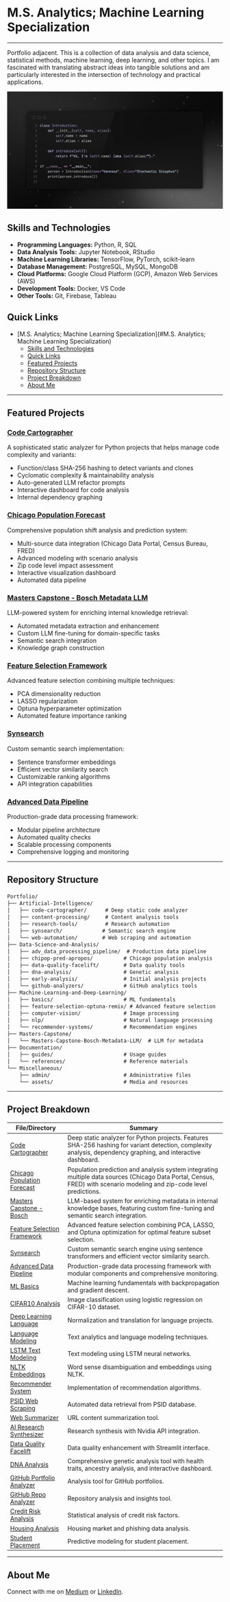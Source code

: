 # M.S. Analytics; Machine Learning Specialization

----
Portfolio adjacent. This is a collection of data analysis and data science, statistical methods, machine learning, deep learning, and other topics. I am fascinated with translating abstract ideas into tangible solutions and am particularly interested in the intersection of technology and practical applications.

![Alt text](Miscellaneous/assets/SSSourceCode.png)

## Skills and Technologies

- **Programming Languages:** Python, R, SQL
- **Data Analysis Tools:** Jupyter Notebook, RStudio
- **Machine Learning Libraries:** TensorFlow, PyTorch, scikit-learn
- **Database Management:** PostgreSQL, MySQL, MongoDB
- **Cloud Platforms:** Google Cloud Platform (GCP), Amazon Web Services (AWS)
- **Development Tools:** Docker, VS Code
- **Other Tools:** Git, Firebase, Tableau

## Quick Links

- [M.S. Analytics; Machine Learning Specialization](#M.S. Analytics; Machine Learning Specialization)
  - [Skills and Technologies](#skills-and-technologies)
  - [Quick Links](#quick-links)
  - [Featured Projects](#featured-projects)
  - [Repository Structure](#repository-structure)
  - [Project Breakdown](#project-breakdown)
  - [About Me](#about-me)

---

## Featured Projects

### [Code Cartographer](https://github.com/stochastic-sisyphus/code-cartographer)
A sophisticated static analyzer for Python projects that helps manage code complexity and variants:
- Function/class SHA-256 hashing to detect variants and clones
- Cyclomatic complexity & maintainability analysis
- Auto-generated LLM refactor prompts
- Interactive dashboard for code analysis
- Internal dependency graphing

### [Chicago Population Forecast](https://github.com/stochastic-sisyphus/chipop-pred-apropos)
Comprehensive population shift analysis and prediction system:
- Multi-source data integration (Chicago Data Portal, Census Bureau, FRED)
- Advanced modeling with scenario analysis
- Zip code level impact assessment
- Interactive visualization dashboard
- Automated data pipeline

### [Masters Capstone - Bosch Metadata LLM](https://github.com/stochastic-sisyphus/Masters-Capstone-Bosch-Metadata-LLM)
LLM-powered system for enriching internal knowledge retrieval:
- Automated metadata extraction and enhancement
- Custom LLM fine-tuning for domain-specific tasks
- Semantic search integration
- Knowledge graph construction

### [Feature Selection Framework](https://github.com/stochastic-sisyphus/feature-selection-optuna-remix)
Advanced feature selection combining multiple techniques:
- PCA dimensionality reduction
- LASSO regularization
- Optuna hyperparameter optimization
- Automated feature importance ranking

### [Synsearch](https://github.com/stochastic-sisyphus/synsearch)
Custom semantic search implementation:
- Sentence transformer embeddings
- Efficient vector similarity search
- Customizable ranking algorithms
- API integration capabilities

### [Advanced Data Pipeline](https://github.com/stochastic-sisyphus/adv_data_processing_pipeline)
Production-grade data processing framework:
- Modular pipeline architecture
- Automated quality checks
- Scalable processing components
- Comprehensive logging and monitoring

---

## Repository Structure

```plaintext
Portfolio/
├── Artificial-Intelligence/
│   ├── code-cartographer/      # Deep static code analyzer
│   ├── content-processing/     # Content analysis tools
│   ├── research-tools/         # Research automation
│   ├── synsearch/             # Semantic search engine
│   └── web-automation/        # Web scraping and automation
├── Data-Science-and-Analysis/
│   ├── adv_data_processing_pipeline/  # Production data pipeline
│   ├── chipop-pred-apropos/          # Chicago population analysis
│   ├── data-quality-facelift/        # Data quality tools
│   ├── dna-analysis/                 # Genetic analysis
│   ├── early-analysis/               # Initial analysis projects
│   └── github-analyzers/             # GitHub analytics tools
├── Machine-Learning-and-Deep-Learning/
│   ├── basics/                       # ML fundamentals
│   ├── feature-selection-optuna-remix/ # Advanced feature selection
│   ├── computer-vision/              # Image processing
│   ├── nlp/                          # Natural language processing
│   └── recommender-systems/          # Recommendation engines
├── Masters-Capstone/
│   └── Masters-Capstone-Bosch-Metadata-LLM/  # LLM for metadata
├── Documentation/
│   ├── guides/                       # Usage guides
│   └── references/                   # Reference materials
└── Miscellaneous/
    ├── admin/                        # Administrative files
    └── assets/                       # Media and resources
```

---

## Project Breakdown 

| File/Directory | Summary |
|----------------|---------|
| [Code Cartographer](https://github.com/stochastic-sisyphus/code-cartographer) | Deep static analyzer for Python projects. Features SHA-256 hashing for variant detection, complexity analysis, dependency graphing, and interactive dashboard. |
| [Chicago Population Forecast](https://github.com/stochastic-sisyphus/chipop-pred-apropos) | Population prediction and analysis system integrating multiple data sources (Chicago Data Portal, Census, FRED) with scenario modeling and zip-code level predictions. |
| [Masters Capstone - Bosch](https://github.com/stochastic-sisyphus/Masters-Capstone-Bosch-Metadata-LLM) | LLM-based system for enriching metadata in internal knowledge bases, featuring custom fine-tuning and semantic search integration. |
| [Feature Selection Framework](https://github.com/stochastic-sisyphus/feature-selection-optuna-remix) | Advanced feature selection combining PCA, LASSO, and Optuna optimization for optimal feature subset selection. |
| [Synsearch](https://github.com/stochastic-sisyphus/synsearch) | Custom semantic search engine using sentence transformers and efficient vector similarity search. |
| [Advanced Data Pipeline](https://github.com/stochastic-sisyphus/adv_data_processing_pipeline) | Production-grade data processing framework with modular components and comprehensive monitoring. |
| [ML Basics](Machine-Learning-and-Deep-Learning/basics/ML_Basics_with_Backpropagation_and_Gradient_Descent.ipynb) | Machine learning fundamentals with backpropagation and gradient descent. |
| [CIFAR10 Analysis](Machine-Learning-and-Deep-Learning/computer-vision/Log_Reg_CIFAR10_Analysis.ipynb) | Image classification using logistic regression on CIFAR-10 dataset. |
| [Deep Learning Language](Machine-Learning-and-Deep-Learning/nlp/DeepLearningLangProj_NormalizationTranslation.ipynb) | Normalization and translation for language projects. |
| [Language Modeling](Machine-Learning-and-Deep-Learning/nlp/Language_Modeling_Text_Analytics.ipynb) | Text analytics and language modeling techniques. |
| [LSTM Text Modeling](Machine-Learning-and-Deep-Learning/nlp/LSTM_Text_Modeling.ipynb) | Text modeling using LSTM neural networks. |
| [NLTK Embeddings](Machine-Learning-and-Deep-Learning/nlp/nltk_senses_embeddings.ipynb) | Word sense disambiguation and embeddings using NLTK. |
| [Recommender System](Machine-Learning-and-Deep-Learning/recommender-systems/recommendation_system.py) | Implementation of recommendation algorithms. |
| [PSID Web Scraping](Artificial-Intelligence/web-automation/PSID_Automatic_Data_Retrieval_Web_Driver.py) | Automated data retrieval from PSID database. |
| [Web Summarizer](Artificial-Intelligence/content-processing/url_summarizer.py) | URL content summarization tool. |
| [AI Research Synthesizer](Artificial-Intelligence/research-tools/README.md) | Research synthesis with Nvidia API integration. |
| [Data Quality Facelift](Data-Science-and-Analysis/data-quality-facelift) | Data quality enhancement with Streamlit interface. |
| [DNA Analysis](Data-Science-and-Analysis/dna-analysis) | Comprehensive genetic analysis tool with health traits, ancestry analysis, and interactive dashboard. |
| [GitHub Portfolio Analyzer](Data-Science-and-Analysis/github-analyzers/portfolio-analyzer) | Analysis tool for GitHub portfolios. |
| [GitHub Repo Analyzer](Data-Science-and-Analysis/github-analyzers/repo-analyzer) | Repository analysis and insights tool. |
| [Credit Risk Analysis](Data-Science-and-Analysis/early-analysis/credit-risk/Credit_Risk_Analysis.Rmd) | Statistical analysis of credit risk factors. |
| [Housing Analysis](Data-Science-and-Analysis/early-analysis/housing-analysis/Housing_and_Phishing_Data_Analysis.Rmd) | Housing market and phishing data analysis. |
| [Student Placement](Data-Science-and-Analysis/early-analysis/student-placement/Student_Placement_Prediction.Rmd) | Predictive modeling for student placement. |

---

## About Me

Connect with me on [Medium](https://medium.com/@Stochastic-Sisyphus) or [LinkedIn](https://www.linkedin.com/in/vanessa-b-189958196).
